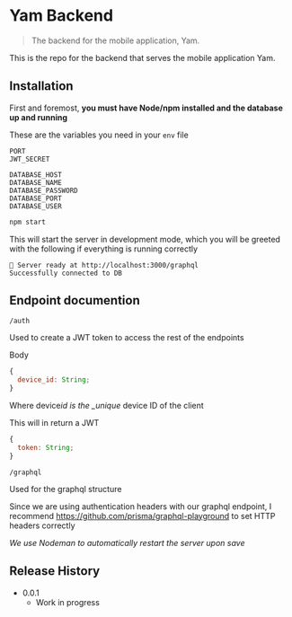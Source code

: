 # Yam Backend

> The backend for the mobile application, Yam.

<!--
[![NPM Version][npm-image]][npm-url]
[![Build Status][travis-image]][travis-url]
[![Downloads Stats][npm-downloads]][npm-url]
-->

This is the repo for the backend that serves the mobile application Yam.

<!--
![](header.png)
-->

## Installation

First and foremost, **you must have Node/npm installed and the database up and running**

These are the variables you need in your `env` file

```env
PORT
JWT_SECRET

DATABASE_HOST
DATABASE_NAME
DATABASE_PASSWORD
DATABASE_PORT
DATABASE_USER
```

```sh
npm start
```

This will start the server in development mode, which you will be greeted with the following if everything is running correctly

```
🚀 Server ready at http://localhost:3000/graphql
Successfully connected to DB
```

## Endpoint documention

```
/auth
```

Used to create a JWT token to access the rest of the endpoints

Body

```js
{
  device_id: String;
}
```

Where device*id is the \_unique* device ID of the client

This will in return a JWT

```js
{
  token: String;
}
```

```
/graphql
```

Used for the graphql structure

Since we are using authentication headers with our graphql endpoint, I recommend https://github.com/prisma/graphql-playground to set HTTP headers correctly

_We use Nodeman to automatically restart the server upon save_

## Release History

- 0.0.1
  - Work in progress

<!--
## Contributing

1. Fork it (<https://github.com/yourname/yourproject/fork>)
2. Create your feature branch (`git checkout -b feature/fooBar`)
3. Commit your changes (`git commit -am 'Add some fooBar'`)
4. Push to the branch (`git push origin feature/fooBar`)
5. Create a new Pull Request
-->

<!-- Markdown link & img dfn's -->

[npm-image]: https://img.shields.io/npm/v/datadog-metrics.svg?style=flat-square
[npm-url]: https://npmjs.org/package/datadog-metrics
[npm-downloads]: https://img.shields.io/npm/dm/datadog-metrics.svg?style=flat-square
[travis-image]: https://img.shields.io/travis/dbader/node-datadog-metrics/master.svg?style=flat-square
[travis-url]: https://travis-ci.org/dbader/node-datadog-metrics
[wiki]: https://github.com/yourname/yourproject/wiki
